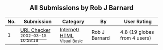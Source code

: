 ﻿<div align="center">

## All Submissions by Rob J Barnard

</div>

No.  | Submission | Category | By   | User Rating
---- | ---------- | -------- | ---- | -----------
1 | [URL Checker<br /><sup>2002-03-15 10:58:18</sup>](https://github.com/Planet-Source-Code/rob-j-barnard-url-checker__1-32706) | [Internet/ HTML<br /><sup>Visual Basic</sup>](../ByCategory/internet-html__1-34.md) | Rob J Barnard | 4.8 (19 globes from 4 users)
